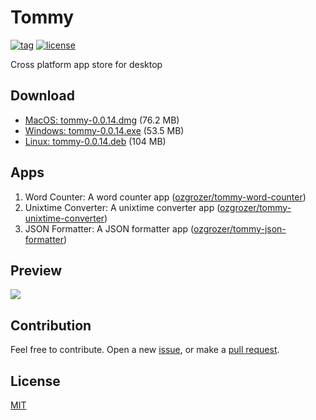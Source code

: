 # Tommy

[![tag](https://img.shields.io/github/tag/ozgrozer/tommy.svg)](https://github.com/ozgrozer/tommy/tags)
[![license](https://img.shields.io/badge/license-MIT-blue.svg)](https://github.com/ozgrozer/tommy/blob/master/license)

Cross platform app store for desktop

## Download

- [MacOS: tommy-0.0.14.dmg](https://github.com/ozgrozer/tommy/releases/download/v0.0.14/Tommy-0.0.14.dmg) (76.2 MB)
- [Windows: tommy-0.0.14.exe](https://github.com/ozgrozer/tommy/releases/download/v0.0.14/Tommy-Setup-0.0.14.exe) (53.5 MB)
- [Linux: tommy-0.0.14.deb](https://github.com/ozgrozer/tommy/releases/download/v0.0.14/tommy_0.0.14_amd64.deb) (104 MB)

## Apps

1. Word Counter: A word counter app ([ozgrozer/tommy-word-counter](https://github.com/ozgrozer/tommy-word-counter))
2. Unixtime Converter: A unixtime converter app ([ozgrozer/tommy-unixtime-converter](https://github.com/ozgrozer/tommy-unixtime-converter))
3. JSON Formatter: A JSON formatter app ([ozgrozer/tommy-json-formatter](https://github.com/ozgrozer/tommy-json-formatter))

## Preview

![](./preview/5.gif)

## Contribution

Feel free to contribute. Open a new [issue](https://github.com/ozgrozer/tommy/issues), or make a [pull request](https://github.com/ozgrozer/tommy/pulls).

## License

[MIT](https://github.com/ozgrozer/tommy/blob/master/license)
